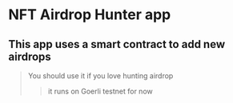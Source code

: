 # NFT Airdrop Hunter app

## This app uses a smart contract to add new airdrops
> You should use it if you love hunting airdrop
>> it runs on Goerli testnet for now
```
